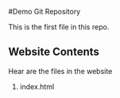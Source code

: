 #Demo Git Repository

This is the first file in this repo.

## Website Contents

Hear are the files in the website

1. index.html
